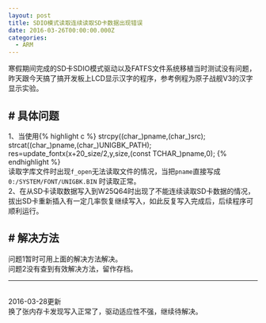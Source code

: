 ```yaml
---
layout: post
title: SDIO模式读取连续读取SD卡数据出现错误
date: 2016-03-26T00:00:00.000Z
categories:
  - ARM
---
```


寒假期间完成的SD卡SDIO模式驱动以及FATFS文件系统移植当时测试没有问题，昨天跟今天搞了搞开发板上LCD显示汉字的程序，参考例程为原子战舰V3的汉字显示实验。

## # 具体问题

1、当使用{% highlight c %} strcpy((char_)pname,(char_)src); strcat((char_)pname,(char_)UNIGBK_PATH); res=update_fontx(x+20_size/2,y,size,(const TCHAR_)pname,0); {% endhighlight %}<br>
读取字库文件时出现`f_open`无法读取文件的情况，当把`pname`直接写成`0:/SYSTEM/FONT/UNIGBK.BIN` 时读取正常。<br>
2、在从SD卡读取数据写入到W25Q64时出现了不能连续读取SD卡数据的情况，拔出SD卡重新插入有一定几率恢复继续写入，如此反复写入完成后，后续程序可顺利运行。

## # 解决方法

问题1暂时可用上面的解决方法解决。<br>
问题2没有查到有效解决方法，留作存档。

--------------------------------------------------------------------------------

<br>
2016-03-28更新<br>
换了张内存卡发现写入正常了，驱动适应性不强，继续待解决。
